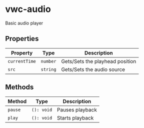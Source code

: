 # vwc-audio

Basic audio player

## Properties

| Property      | Type     | Description                     |
|---------------|----------|---------------------------------|
| `currentTime` | `number` | Gets/Sets the playhead position |
| `src`         | `string` | Gets/Sets the audio source      |

## Methods

| Method  | Type       | Description     |
|---------|------------|-----------------|
| `pause` | `(): void` | Pauses playback |
| `play`  | `(): void` | Starts playback |